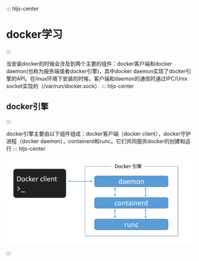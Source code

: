 ::: hljs-center

# docker学习  

:::

当安装docker的时候会涉及到两个主要的组件：docker客户端和docker daemon(也称为服务端或者docker引擎)，其中docker daemon实现了docker引擎的API。在linux环境下安装的时候，客户端和daemon的通信时通过IPC/Unix socket实现的（/var/run/docker.sock）
::: hljs-center

## docker引擎

:::

docker引擎主要由以下组件组成：docker客户端（docker client），docker守护进程（docker daemon），containerd和runc。它们共同服务docker的创建和运行
::: hljs-center

![title](https://raw.githubusercontent.com/liujinxi931204/image/master/gitnote/2020/05/18/1589770980912-1589770980916.png)

:::


